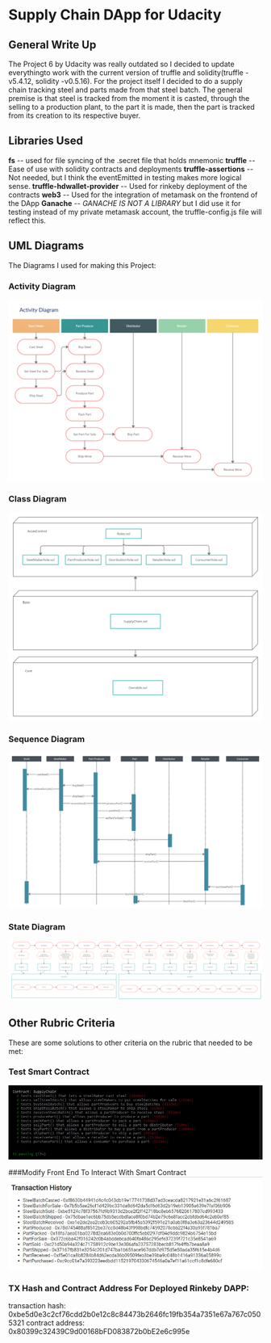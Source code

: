 # Supply Chain DApp for Udacity

## General Write Up
The Project 6 by Udacity was really outdated so I decided to update everythingto work with the current version of truffle and solidity(truffle -v5.4.12, solidity -v0.5.16). For the project itself I decided to do a supply chain tracking steel and parts made from that steel batch. The general premise is that steel is tracked from the moment it is casted, through the selling to a production plant, to the part it is made, then the part is tracked from its creation to its respective buyer.
## Libraries Used
**fs** -- used for file syncing of the .secret file that holds mnemonic
**truffle** -- Ease of use with solidity contracts and deployments
**truffle-assertions** -- Not needed, but I think the eventEmitted in testing makes more logical sense.
**truffle-hdwallet-provider** -- Used for rinkeby deployment of the contracts
**web3** -- Used for the integration of metamask on the frontend of the DApp
**Ganache** -- *GANACHE IS NOT A LIBRARY* but I did use it for testing instead of my private metamask account, the truffle-config.js file will reflect this.
## UML Diagrams
The Diagrams I used for making this Project:

### Activity Diagram
![Activity Diagram](/UML/Activity_Diagram.png)

### Class Diagram
![Class Diagram](/UML/Class_Diagram.png)

### Sequence Diagram
![Sequence Diagram](/UML/Sequence_Diagram.png)

### State Diagram
![State Diagram](/UML/State_Diagram.png)


## Other Rubric Criteria
These are some solutions to other criteria on the rubric that needed to be met:
### Test Smart Contract
![tested smart contract](/UML/Test_Successful.jpg)

###Modify Front End To Interact With Smart Contract
![working front end](/UML/Working_Website.jpg)

### TX Hash and Contract Address For Deployed Rinkeby DAPP:
transaction hash:    0xbe5d0e3c2cf76cdd2b0e12c8c84473b2646fc19fb354a7351e67a767c0505321
contract address:    0x80399c32439C9d00168bFD083872b0bE2e6c995e
